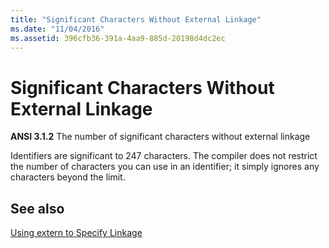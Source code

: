 ```yaml
---
title: "Significant Characters Without External Linkage"
ms.date: "11/04/2016"
ms.assetid: 396cfb36-391a-4aa9-885d-20198d4dc2ec
---
```

# Significant Characters Without External Linkage

**ANSI 3.1.2** The number of significant characters without external linkage

Identifiers are significant to 247 characters. The compiler does not restrict the number of characters you can use in an identifier; it simply ignores any characters beyond the limit.

## See also

[Using extern to Specify Linkage](../cpp/extern-cpp.md)